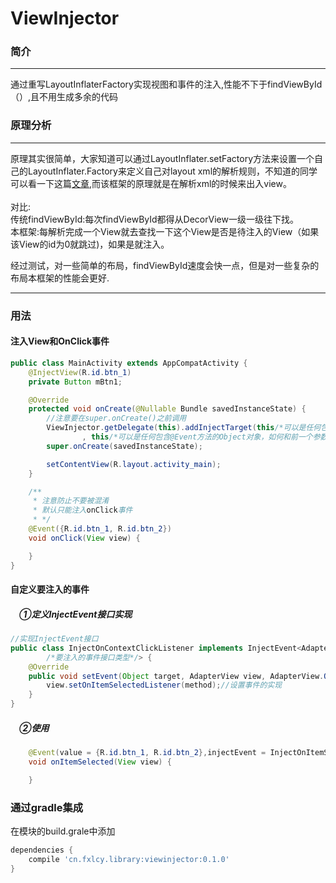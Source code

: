 # ViewInjector
### 简介</br>
-----------
通过重写LayoutInflaterFactory实现视图和事件的注入,性能不下于findViewById（）,且不用生成多余的代码</br>
### 原理分析</br>
-----------
原理其实很简单，大家知道可以通过LayoutInflater.setFactory方法来设置一个自己的LayoutInflater.Factory来定义自己对layout xml的解析规则，不知道的同学可以看一下这篇[文章](http://www.tuicool.com/articles/uIFnYzu),而该框架的原理就是在解析xml的时候来出入view。</br></br>
对比:</br>
传统findViewById:每次findViewById都得从DecorView一级一级往下找。</br>
本框架:每解析完成一个View就去查找一下这个View是否是待注入的View（如果该View的id为0就跳过)，如果是就注入。

经过测试，对一些简单的布局，findViewById速度会快一点，但是对一些复杂的布局本框架的性能会更好.

------------
### 用法</br>
#### 注入View和OnClick事件
```java
public class MainActivity extends AppCompatActivity {
    @InjectView(R.id.btn_1)
    private Button mBtn1;

    @Override
    protected void onCreate(@Nullable Bundle savedInstanceState) {
        //注意要在super.onCreate()之前调用
        ViewInjector.getDelegate(this).addInjectTarget(this/*可以是任何包含@InjectView字段的的Object对象*/
                , this/*可以是任何包含@Event方法的Object对象，如何和前一个参数一样，可以省略*/);
        super.onCreate(savedInstanceState);

        setContentView(R.layout.activity_main);
    }

    /**
     * 注意防止不要被混淆
     * 默认只能注入onClick事件
     * */
    @Event({R.id.btn_1, R.id.btn_2})
    void onClick(View view) {

    }
}
```
#### 自定义要注入的事件</br>
##### 　①定义InjectEvent接口实现</br>
```java
//实现InjectEvent接口
public class InjectOnContextClickListener implements InjectEvent<AdapterView/*要注入的视图类型*/, AdapterView.OnItemSelectedListener
        /*要注入的事件接口类型*/> {
    @Override
    public void setEvent(Object target, AdapterView view, AdapterView.OnItemSelectedListener method) {
        view.setOnItemSelectedListener(method);//设置事件的实现
    }
}
```
##### 　②使用</br>
```java
    @Event(value = {R.id.btn_1, R.id.btn_2},injectEvent = InjectOnItemSelectedListener.class,eventType = AdapterView.OnItemSelectedListener.class)
    void onItemSelected(View view) {

    }
```
### 通过gradle集成</br>
在模块的build.grale中添加
```groovy
dependencies {
    compile 'cn.fxlcy.library:viewinjector:0.1.0'
}
```

